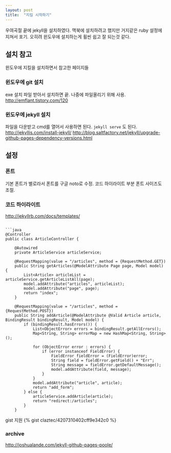```yaml
---
layout: post
title:  "지킬 시작하기"
---
```

우여곡절 끝에 jekyll을 설치하였다. 맥북에 설치하려고 했지만 거지같은 ruby 설정에 지쳐서 포기. 오히려 윈도우에 설치하는게 휠씬 쉽고 잘 되는것 같다.

## 설치 참고
윈도우에 지킬을 설치하면서 참고한 페이지들

### 윈도우에 git 설치
exe 설치 파일 받아서 설치하면 끝.
나중에 파일올리기 위해 사용.
http://emflant.tistory.com/120

### 윈도우에 jekyll 설치
파일을 다운받고 cmd를 열어서 사용하면 된다.
`jekyll serve` 도 된다.
http://jekyllis.com/install-jekyll/
http://blog.saltfactory.net/jekyll/upgrade-github-pages-dependency-versions.html

## 설정
### 폰트
기본 폰트가 별로라서 폰트를 구글 noto로 수정.
코드 하이라이트 부분 폰트 사이즈도 조절.

### 코드 하이라이트
http://jekyllrb.com/docs/templates/

```를 쓰기 위해 markdown을 redcarpet으로 변경

```java
@Controller
public class ArticleController {

    @Autowired
    private ArticleService articleService;

    @RequestMapping(value = "/articles", method = {RequestMethod.GET})
    public String getArticles(@ModelAttribute Page page, Model model) {
        List<Article> articleList = articleService.getArticleListAll(page);
        model.addAttribute("articles", articleList);
        model.addAttribute("page", page);
        return "index";
    }

    @RequestMapping(value = "/articles", method = {RequestMethod.POST})
    public String addArticle(@ModelAttribute @Valid Article article, BindingResult bindingResult, Model model) {
        if (bindingResult.hasErrors()) {
            List<ObjectError> errors = bindingResult.getAllErrors();
            Map<String, String> errorMap = new HashMap<String, String>();

            for (ObjectError error : errors) {
                if (error instanceof FieldError) {
                    FieldError fieldError = (FieldError)error;
                    String field = fieldError.getField() + "Err";
                    String message = fieldError.getDefaultMessage();
                    model.addAttribute(field, message);
                }
            }
            model.addAttribute("article", article);
            return "add_form";
        } else {
            articleService.addArticle(article);
            return "redirect:/articles";
        }
    }
```

gist 지원
{% gist claztec/4207310402cff9e342c0 %}

### archive
http://joshualande.com/jekyll-github-pages-poole/